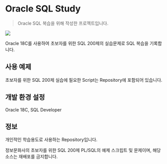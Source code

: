 # Oracle SQL Study
> Oracle SQL 복습을 위해 작성한 프로젝트입니다.

<img src="https://img.shields.io/badge/Oracle-F80000?style=for-the-badge&logo=oracle&logoColor=white">

Oracle 18C를 사용하여 초보자를 위한 SQL 200제의 실습문제로
SQL 복습을 기록합니다.

## 사용 예제

초보자를 위한 SQL 200제 실습에 필요한 Script는
Repository에 포함되어 있습니다.

## 개발 환경 설정

Oracle 18C, SQL Developer

## 정보
개인적인 학습용도로 사용하는 Repository입니다.

정보문화사의 초보자를 위한 SQL 200제 PL/SQL의 예제 스크립트 및 문제이며,
해당 소스는 재배포를 금지합니다.